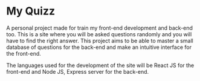 # My Quizz

A personal project made for train my front-end development and back-end too.
This is a site where you will be asked questions randomly and you will have to find the right answer. This project aims to be able to master a small database of questions for the back-end and make an intuitive interface for the front-end.

The languages ​​used for the development of the site will be React JS for the front-end and Node JS, Express server for the back-end.
